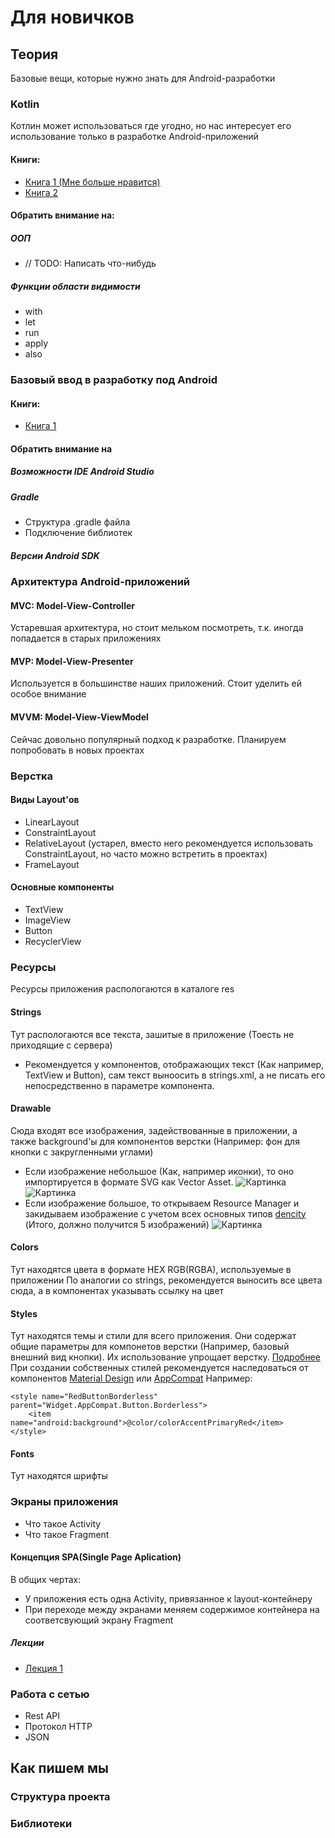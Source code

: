 # Для новичков
## Теория
Базовые вещи, которые нужно знать для Android-разработки
### Kotlin
Котлин может использоваться где угодно, но нас интересует его использование только в разработке Android-приложений
#### Книги:
- [Книга 1 (Мне больше нравится)](https://codernet.ru/books/kotlin/kotlin_programmirovanie_dlya_professionalov/)
- [Книга 2](https://yurecnt.ru/files/books/s1p4kl2p10b9y2xr1jlxtji5xg2yl6.pdf)
#### Обратить внимание на:
##### ООП
- // TODO: Написать что-нибудь
##### Функции области видимости
- with
- let
- run
- apply
- also
### Базовый ввод в разработку под Android
#### Книги:
- [Книга 1](https://vk.com/doc44301783_581713618?hash=wf5RyEZbp9VxSni5uiwx5VhMqIWFdEeDeAxy9JjJFB4&dl=SGz6Wx6DvjLIvVfbnICvMkcWAHYktZ6dFpuyIC6HbQo)
#### Обратить внимание на
##### Возможности IDE Android Studio
##### Gradle
- Структура .gradle файла
- Подключение библиотек
##### Версии Android SDK
### Архитектура Android-приложений
#### MVC: Model-View-Controller
Устаревшая архитектура, но стоит мельком посмотреть, т.к. иногда попадается в старых приложениях
#### MVP: Model-View-Presenter
Используется в большинстве наших приложений. Стоит уделить ей особое внимание
#### MVVM: Model-View-ViewModel
Сейчас довольно популярный подход к разработке. Планируем попробовать в новых проектах
### Верстка
#### Виды Layout'ов
- LinearLayout
- ConstraintLayout
- RelativeLayout (устарел, вместо него рекомендуется использовать ConstraintLayout, но часто можно встретить в проектах)
- FrameLayout
#### Основные компоненты
- TextView
- ImageView
- Button
- RecyclerView
### Ресурсы
Ресурсы приложения распологаются в каталоге res
#### Strings
Тут распологаются все текста, зашитые в приложение (Тоесть не приходящие с сервера)
- Рекомендуется у компонентов, отображающих текст (Как например, TextView и Button), сам текст выноосить в strings.xml, а не писать его непосредственно в параметре компонента.
#### Drawable
Сюда входят все изображения, задействованные в приложении,
а также background'ы для компонентов верстки (Например: фон для кнопки с закругленными углами)
- Если изображение небольшое (Как, например иконки), то оно импортируется в формате SVG как Vector Asset.
  ![Картинка](https://i.imgur.com/4a9TNkQ.png)
  ![Картинка](https://i.imgur.com/Pq2HKEe.png)
- Если изображение большое, то открываем Resource Manager и закидываем изображение с учетом всех основных типов [dencity](https://developer.android.com/training/multiscreen/screendensities#TaskProvideAltBmp) (Итого, должно получится 5 изображений)
  ![Картинка](https://i.imgur.com/Xi83iKr.png)
#### Colors
Тут находятся цвета в формате HEX RGB(RGBA), используемые в приложении
По аналогии со strings, рекомендуется выносить все цвета сюда, а в компонентах указывать ссылку на цвет
#### Styles
Тут находятся темы и стили для всего приложения. Они содержат общие параметры для компонетов верстки (Например, базовый внешний вид кнопки). Их использование упрощает верстку.
[Подробнее](http://developer.alexanderklimov.ru/android/theme.php)
При создании собственных стилей рекомендуется наследоваться от компонентов [Material Design](https://material.io/develop/android) или [AppCompat](https://habr.com/ru/post/241479/)
Например:
```
<style name="RedButtonBorderless" parent="Widget.AppCompat.Button.Borderless">
    <item name="android:background">@color/colorAccentPrimaryRed</item>
</style>
```
#### Fonts
Тут находятся шрифты
### Экраны приложения
- Что такое Activity
- Что такое Fragment
#### Концепция SPA(Single Page Aplication)
В общих чертах:
- У приложения есть одна Activity, привязанное к layout-контейнеру
- При переходе между экранами меняем содержимое контейнера на соответсвующий экрану Fragment
##### Лекции
- [Лекция 1](https://www.youtube.com/watch?v=wcdqoTubPrU&list=PLrrjuVcsVZhhE_7f_KXr1TRi3vEr_J5RP&index=31&t=986s)
### Работа с сетью
- Rest API
- Протокол HTTP
- JSON
## Как пишем мы
### Структура проекта
### Библиотеки
